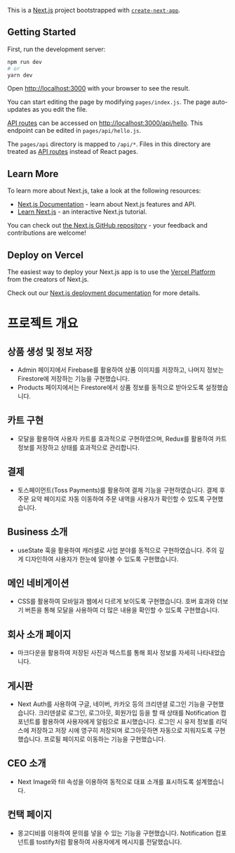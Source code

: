 This is a [Next.js](https://nextjs.org/) project bootstrapped with [`create-next-app`](https://github.com/vercel/next.js/tree/canary/packages/create-next-app).

## Getting Started

First, run the development server:

```bash
npm run dev
# or
yarn dev
```

Open [http://localhost:3000](http://localhost:3000) with your browser to see the result.

You can start editing the page by modifying `pages/index.js`. The page auto-updates as you edit the file.

[API routes](https://nextjs.org/docs/api-routes/introduction) can be accessed on [http://localhost:3000/api/hello](http://localhost:3000/api/hello). This endpoint can be edited in `pages/api/hello.js`.

The `pages/api` directory is mapped to `/api/*`. Files in this directory are treated as [API routes](https://nextjs.org/docs/api-routes/introduction) instead of React pages.

## Learn More

To learn more about Next.js, take a look at the following resources:

- [Next.js Documentation](https://nextjs.org/docs) - learn about Next.js features and API.
- [Learn Next.js](https://nextjs.org/learn) - an interactive Next.js tutorial.

You can check out [the Next.js GitHub repository](https://github.com/vercel/next.js/) - your feedback and contributions are welcome!

## Deploy on Vercel

The easiest way to deploy your Next.js app is to use the [Vercel Platform](https://vercel.com/new?utm_medium=default-template&filter=next.js&utm_source=create-next-app&utm_campaign=create-next-app-readme) from the creators of Next.js.

Check out our [Next.js deployment documentation](https://nextjs.org/docs/deployment) for more details.

# 프로젝트 개요

## 상품 생성 및 정보 저장

- Admin 페이지에서 Firebase를 활용하여 상품 이미지를 저장하고, 나머지 정보는 Firestore에 저장하는 기능을 구현했습니다.
- Products 페이지에서는 Firestore에서 상품 정보를 동적으로 받아오도록 설정했습니다.

## 카트 구현

- 모달을 활용하여 사용자 카트를 효과적으로 구현하였으며, Redux를 활용하여 카트 정보를 저장하고 상태를 효과적으로 관리합니다.

## 결제

- 토스페이먼트(Toss Payments)를 활용하여 결제 기능을 구현하였습니다. 결제 후 주문 요약 페이지로 자동 이동하여 주문 내역을 사용자가 확인할 수 있도록 구현했습니다.

## Business 소개

- useState 훅을 활용하여 캐러셀로 사업 분야를 동적으로 구현하였습니다. 주의 깊게 디자인하여 사용자가 한눈에 알아볼 수 있도록 구현했습니다.

## 메인 네비게이션

- CSS를 활용하여 모바일과 웹에서 다르게 보이도록 구현했습니다. 호버 효과와 더보기 버튼을 통해 모달을 사용하여 더 많은 내용을 확인할 수 있도록 구현했습니다.

## 회사 소개 페이지

- 마크다운을 활용하여 저장된 사진과 텍스트를 통해 회사 정보를 자세히 나타내었습니다.

## 게시판

- Next Auth를 사용하여 구글, 네이버, 카카오 등의 크리덴셜 로그인 기능을 구현했습니다. 크리덴셜로 로그인, 로그아웃, 회원가입 등을 할 때 상태를 Notification 컴포넌트를 활용하여 사용자에게 알림으로 표시했습니다. 로그인 시 유저 정보를 리덕스에 저장하고 저장 시에 영구히 저장되며 로그아웃하면 자동으로 지워지도록 구현했습니다. 프로필 페이지로 이동하는 기능을 구현했습니다.

## CEO 소개

- Next Image와 fill 속성을 이용하여 동적으로 대표 소개를 표시하도록 설계했습니다.

## 컨택 페이지

- 몽고디비를 이용하여 문의를 넣을 수 있는 기능을 구현했습니다. Notification 컴포넌트를 tostify처럼 활용하여 사용자에게 메시지를 전달했습니다.


